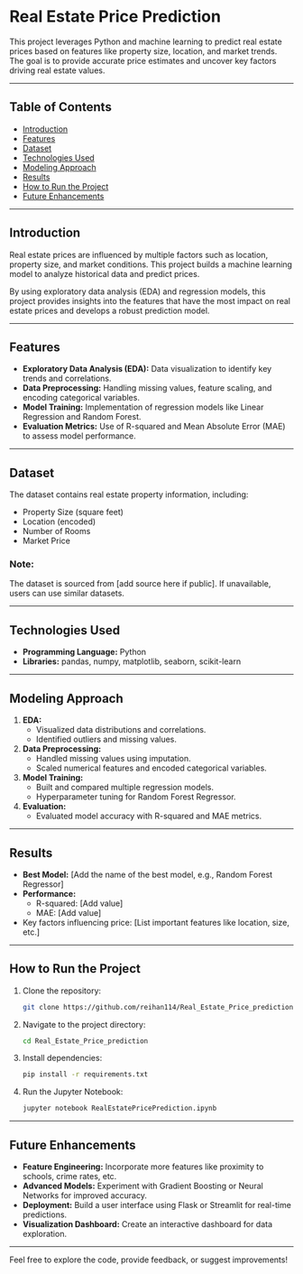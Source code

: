 # Real Estate Price Prediction

This project leverages Python and machine learning to predict real estate prices based on features like property size, location, and market trends. The goal is to provide accurate price estimates and uncover key factors driving real estate values.

---

## Table of Contents
- [Introduction](#introduction)
- [Features](#features)
- [Dataset](#dataset)
- [Technologies Used](#technologies-used)
- [Modeling Approach](#modeling-approach)
- [Results](#results)
- [How to Run the Project](#how-to-run-the-project)
- [Future Enhancements](#future-enhancements)

---

## Introduction
Real estate prices are influenced by multiple factors such as location, property size, and market conditions. This project builds a machine learning model to analyze historical data and predict prices. 

By using exploratory data analysis (EDA) and regression models, this project provides insights into the features that have the most impact on real estate prices and develops a robust prediction model.

---

## Features
- **Exploratory Data Analysis (EDA):** Data visualization to identify key trends and correlations.
- **Data Preprocessing:** Handling missing values, feature scaling, and encoding categorical variables.
- **Model Training:** Implementation of regression models like Linear Regression and Random Forest.
- **Evaluation Metrics:** Use of R-squared and Mean Absolute Error (MAE) to assess model performance.

---

## Dataset
The dataset contains real estate property information, including:
- Property Size (square feet)
- Location (encoded)
- Number of Rooms
- Market Price

### Note:
The dataset is sourced from [add source here if public]. If unavailable, users can use similar datasets.

---

## Technologies Used
- **Programming Language:** Python
- **Libraries:** pandas, numpy, matplotlib, seaborn, scikit-learn

---

## Modeling Approach
1. **EDA:**
   - Visualized data distributions and correlations.
   - Identified outliers and missing values.
2. **Data Preprocessing:**
   - Handled missing values using imputation.
   - Scaled numerical features and encoded categorical variables.
3. **Model Training:**
   - Built and compared multiple regression models.
   - Hyperparameter tuning for Random Forest Regressor.
4. **Evaluation:**
   - Evaluated model accuracy with R-squared and MAE metrics.

---

## Results
- **Best Model:** [Add the name of the best model, e.g., Random Forest Regressor]
- **Performance:**
  - R-squared: [Add value]
  - MAE: [Add value]
- Key factors influencing price: [List important features like location, size, etc.]

---

## How to Run the Project
1. Clone the repository:
   ```bash
   git clone https://github.com/reihan114/Real_Estate_Price_prediction.git
   ```
2. Navigate to the project directory:
   ```bash
   cd Real_Estate_Price_prediction
   ```
3. Install dependencies:
   ```bash
   pip install -r requirements.txt
   ```
4. Run the Jupyter Notebook:
   ```bash
   jupyter notebook RealEstatePricePrediction.ipynb
   ```

---

## Future Enhancements
- **Feature Engineering:** Incorporate more features like proximity to schools, crime rates, etc.
- **Advanced Models:** Experiment with Gradient Boosting or Neural Networks for improved accuracy.
- **Deployment:** Build a user interface using Flask or Streamlit for real-time predictions.
- **Visualization Dashboard:** Create an interactive dashboard for data exploration.

---

Feel free to explore the code, provide feedback, or suggest improvements!


